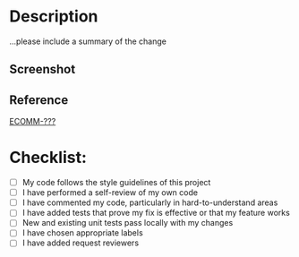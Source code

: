 # Description
...please include a summary of the change

## Screenshot

## Reference
[ECOMM-???](https://bazhenovyn.atlassian.net/browse/ECOMM-11)

# Checklist:
- [ ] My code follows the style guidelines of this project
- [ ] I have performed a self-review of my own code
- [ ] I have commented my code, particularly in hard-to-understand areas
- [ ] I have added tests that prove my fix is effective or that my feature works
- [ ] New and existing unit tests pass locally with my changes
- [ ] I have chosen appropriate labels
- [ ] I have added request reviewers
